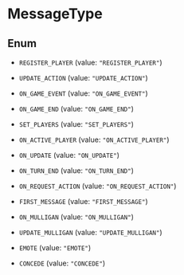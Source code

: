 
# MessageType

## Enum


* `REGISTER_PLAYER` (value: `"REGISTER_PLAYER"`)

* `UPDATE_ACTION` (value: `"UPDATE_ACTION"`)

* `ON_GAME_EVENT` (value: `"ON_GAME_EVENT"`)

* `ON_GAME_END` (value: `"ON_GAME_END"`)

* `SET_PLAYERS` (value: `"SET_PLAYERS"`)

* `ON_ACTIVE_PLAYER` (value: `"ON_ACTIVE_PLAYER"`)

* `ON_UPDATE` (value: `"ON_UPDATE"`)

* `ON_TURN_END` (value: `"ON_TURN_END"`)

* `ON_REQUEST_ACTION` (value: `"ON_REQUEST_ACTION"`)

* `FIRST_MESSAGE` (value: `"FIRST_MESSAGE"`)

* `ON_MULLIGAN` (value: `"ON_MULLIGAN"`)

* `UPDATE_MULLIGAN` (value: `"UPDATE_MULLIGAN"`)

* `EMOTE` (value: `"EMOTE"`)

* `CONCEDE` (value: `"CONCEDE"`)




